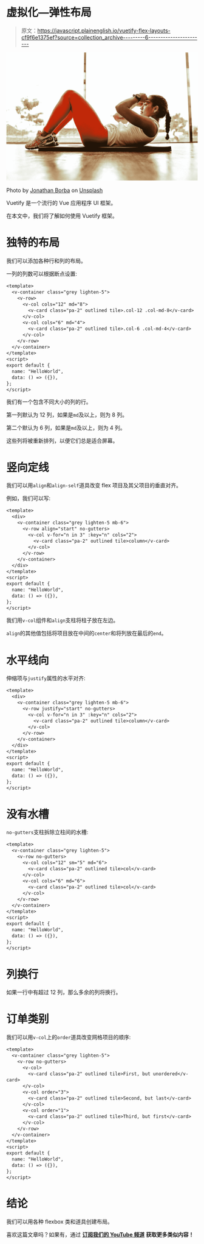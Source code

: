 # 虚拟化—弹性布局

> 原文：<https://javascript.plainenglish.io/vuetify-flex-layouts-cf9f6e1375ef?source=collection_archive---------6----------------------->

![](img/488814d5cbd52b0ae6d87c1449f7213d.png)

Photo by [Jonathan Borba](https://unsplash.com/@jonathanborba?utm_source=medium&utm_medium=referral) on [Unsplash](https://unsplash.com?utm_source=medium&utm_medium=referral)

Vuetify 是一个流行的 Vue 应用程序 UI 框架。

在本文中，我们将了解如何使用 Vuetify 框架。

# 独特的布局

我们可以添加各种行和列的布局。

一列的列数可以根据断点设置:

```
<template>
  <v-container class="grey lighten-5">
    <v-row>
      <v-col cols="12" md="8">
        <v-card class="pa-2" outlined tile>.col-12 .col-md-8</v-card>
      </v-col>
      <v-col cols="6" md="4">
        <v-card class="pa-2" outlined tile>.col-6 .col-md-4</v-card>
      </v-col>
    </v-row>
  </v-container>
</template>
<script>
export default {
  name: "HelloWorld",
  data: () => ({}),
};
</script>
```

我们有一个包含不同大小的列的行。

第一列默认为 12 列，如果是`md`及以上，则为 8 列。

第二个默认为 6 列，如果是`md`及以上，则为 4 列。

这些列将被重新排列，以便它们总是适合屏幕。

# 竖向定线

我们可以用`align`和`align-self`道具改变 flex 项目及其父项目的垂直对齐。

例如，我们可以写:

```
<template>
  <div>
    <v-container class="grey lighten-5 mb-6">
      <v-row align="start" no-gutters>
        <v-col v-for="n in 3" :key="n" cols="2">
          <v-card class="pa-2" outlined tile>column</v-card>
        </v-col>
      </v-row>
    </v-container>
  </div>
</template>
<script>
export default {
  name: "HelloWorld",
  data: () => ({}),
};
</script>
```

我们用`v-col`组件和`align`支柱将柱子放在左边。

`align`的其他值包括将项目放在中间的`center`和将列放在最后的`end`。

# 水平线向

伸缩项与`justify`属性的水平对齐:

```
<template>
  <div>
    <v-container class="grey lighten-5 mb-6">
      <v-row justify="start" no-gutters>
        <v-col v-for="n in 3" :key="n" cols="2">
          <v-card class="pa-2" outlined tile>column</v-card>
        </v-col>
      </v-row>
    </v-container>
  </div>
</template>
<script>
export default {
  name: "HelloWorld",
  data: () => ({}),
};
</script>
```

# 没有水槽

`no-gutters`支柱拆除立柱间的水槽:

```
<template>
  <v-container class="grey lighten-5">
    <v-row no-gutters>
      <v-col cols="12" sm="5" md="6">
        <v-card class="pa-2" outlined tile>col</v-card>
      </v-col>
      <v-col cols="6" md="6">
        <v-card class="pa-2" outlined tile>col</v-card>
      </v-col>
    </v-row>
  </v-container>
</template>
<script>
export default {
  name: "HelloWorld",
  data: () => ({}),
};
</script>
```

# 列换行

如果一行中有超过 12 列，那么多余的列将换行。

# 订单类别

我们可以用`v-col`上的`order`道具改变网格项目的顺序:

```
<template>
  <v-container class="grey lighten-5">
    <v-row no-gutters>
      <v-col>
        <v-card class="pa-2" outlined tile>First, but unordered</v-card>
      </v-col>
      <v-col order="3">
        <v-card class="pa-2" outlined tile>Second, but last</v-card>
      </v-col>
      <v-col order="1">
        <v-card class="pa-2" outlined tile>Third, but first</v-card>
      </v-col>
    </v-row>
  </v-container>
</template>
<script>
export default {
  name: "HelloWorld",
  data: () => ({}),
};
</script>
```

# 结论

我们可以用各种 flexbox 类和道具创建布局。

喜欢这篇文章吗？如果有，通过 [**订阅我们的 YouTube 频道**](https://www.youtube.com/channel/UCtipWUghju290NWcn8jhyAw?sub_confirmation=true) **获取更多类似内容！**